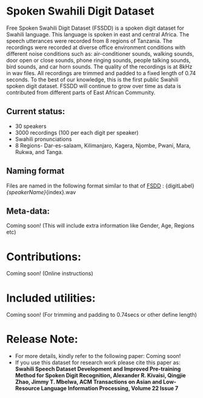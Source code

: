 # Spoken Swahili Digit Dataset
Free Spoken Swahili Digit Dataset (FSSDD) is a spoken digit dataset for Swahili language. This language is spoken in east and central Africa. The speech utterances were recorded from 8 regions of Tanzania. The recordings were recorded at diverse office environment conditions with different noise conditions such as: air-conditioner sounds, walking sounds, door open or close sounds, phone ringing sounds, people talking sounds, bird sounds, and car horn sounds. The quality of the recordings is at 8kHz in wav files. All recordings are trimmed and padded to a fixed length of 0.74 seconds. To the best of our knowledge, this is the first public Swahili spoken digit dataset. 
FSSDD will continue to grow over time as data is contributed from different parts of East African Community. 
## Current status:
* 30 speakers
* 3000 recordings (100 per each digit per speaker)
* Swahili pronunciations
* 8 Regions- Dar-es-salaam, Kilimanjaro, Kagera, Njombe, Pwani, Mara, Rukwa, and Tanga.
## Naming format
Files are named in the following format similar to that of [FSDD](https://github.com/Jakobovski/free-spoken-digit-dataset "FSDD") : {digitLabel}_{speakerName}_{index}.wav
## Meta-data: 
Coming soon! (This will include extra information like Gender, Age, Regions etc)
# Contributions: 
Coming soon! (Online instructions)
# Included utilities: 
Coming soon! (For trimming and padding to 0.74secs or other define length)
# Release Note: 
- For more details, kindly refer to the following paper: Coming soon!
- If you use this dataset for research work please cite this paper as:
**Swahili Speech Dataset Development and Improved Pre-training Method for Spoken Digit Recognition,
Alexander R. Kivaisi, Qingjie Zhao, Jimmy T. Mbelwa,
ACM Transactions on Asian and Low-Resource Language Information Processing, Volume 22 Issue 7**
 

